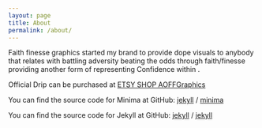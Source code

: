 ```yaml
---
layout: page
title: About
permalink: /about/
---
```


Faith finesse graphics started my brand to provide dope visuals to anybody that relates with battling adversity beating the odds through faith/finesse providing another form of representing Confidence within .

Official Drip can be purchased at [ETSY SHOP AOFFGraphics](https://www.etsy.com/shop/Aoffgraphics?coupon=AOFFSK2PROMO)

You can find the source code for Minima at GitHub:
[jekyll][jekyll-organization] /
[minima](https://github.com/jekyll/minima)

You can find the source code for Jekyll at GitHub:
[jekyll][jekyll-organization] /
[jekyll](https://github.com/jekyll/jekyll)


[jekyll-organization]: https://github.com/jekyll
